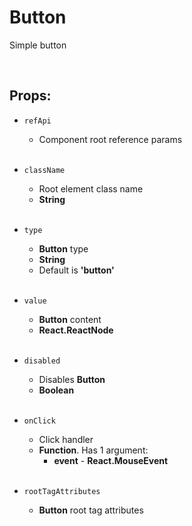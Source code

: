 # Button

Simple button<br />

<br />

## Props:

- `refApi`
    - Component root reference params<br /><br />

- `className`
    - Root element class name
    - **String**<br /><br />

- `type`
    - **Button** type
    - **String**
    - Default is **'button'**<br /><br />
 
- `value`
    - **Button** content
    - **React.ReactNode**<br /><br />

- `disabled`
    - Disables **Button**
    - **Boolean**<br /><br />

- `onClick`
    - Click handler
    - **Function**. Has 1 argument:
        - **event** - **React.MouseEvent**<br /><br />

- `rootTagAttributes`
    - **Button** root tag attributes<br /><br />